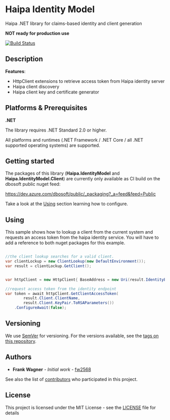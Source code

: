 # Haipa Identity Model
Haipa .NET library for claims-based identity and client generation

**NOT ready for production use**

[![Build Status](https://dev.azure.com/dbosoft/public/_apis/build/status/haipa.dotnet-identitymodel?branchName=master)](https://dev.azure.com/dbosoft/public/_build/latest?definitionId=31&branchName=master)

## Description

**Features**:
- HttpClient extensions to retrieve access token from Haipa identity server
- Haipa client discovery 
- Haipa client key and certificate generator

## Platforms & Prerequisites

**.NET**

The library requires .NET Standard 2.0 or higher. 

All platforms and runtimes (.NET Framework / .NET Core / all .NET supported operating systems) are supported.


## Getting started

The packages of this library (**Haipa.IdentityModel** and **Haipa.IdentityModel.Client**) are currently only available as CI build on the dbosoft public nuget feed:

https://dev.azure.com/dbosoft/public/_packaging?_a=feed&feed=Public


Take a look at the [Using](#using) section learning how to configure. 


## Using

This sample shows how to lookup a client from the current system and requests an access token from the haipa identity service. You will have to add a reference to both nuget packages for this example.

```csharp

//the client lookup searches for a valid client. 
var clientLockup = new ClientLookup(new DefaultEnvironment());
var result = clientLockup.GetClient();


var httpClient = new HttpClient{ BaseAddress = new Uri(result.IdentityEndpoint) };

//request access token from the identity endpoint
var token = await httpClient.GetClientAccessToken(
        result.Client.ClientName, 
        result.Client.KeyPair.ToRSAParameters())
    .ConfigureAwait(false);


```



## Versioning

We use [SemVer](http://semver.org/) for versioning. For the versions available, see the [tags on this repository](https://github.com/haipa/dotnet-identitymodel/tags). 

## Authors

* **Frank Wagner** - *Initial work* - [fw2568](https://github.com/fw2568)

See also the list of [contributors](https://github.com/haipa/dotnet-identitymodel/contributors) who participated in this project.


## License

This project is licensed under the MIT License - see the [LICENSE](LICENSE) file for details
